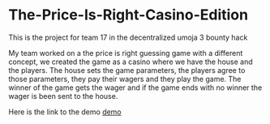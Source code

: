 # The-Price-Is-Right-Casino-Edition

This is the project for team 17 in the decentralized umoja 3 bounty hack 

My team worked on a the price is right guessing game with a different concept, we created the game as a casino where we have the house and the players. The house sets  the game  parameters, the players agree to those parameters, they  pay  their wagers and they play the game. The winner  of the game gets the wager  and if the game  ends with no winner the wager is been sent to  the house.

Here is the link to the demo [demo](https://price-is-right-casino.netlify.app)
